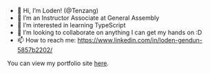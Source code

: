 - 👋 Hi, I’m Loden! (@Tenzang)
- 👀 I’m an Instructor Associate at General Assembly
- 🌱 I’m interested in learning TypeScript
- 💞️ I’m looking to collaborate on anything I can get my hands on :D
- 📫 How to reach me:
https://www.linkedin.com/in/loden-gendun-5857b2202/

You can view my portfolio site [here](https://tenzang.github.io/personal-website/).
